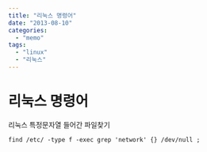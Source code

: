 ```yaml
---
title: "리눅스 명령어"
date: "2013-08-10"
categories: 
  - "memo"
tags: 
  - "linux"
  - "리눅스"
---
```


# 리눅스 명령어

리눅스 특정문자열 들어간 파일찾기

```
find /etc/ -type f -exec grep 'network' {} /dev/null ;
```

